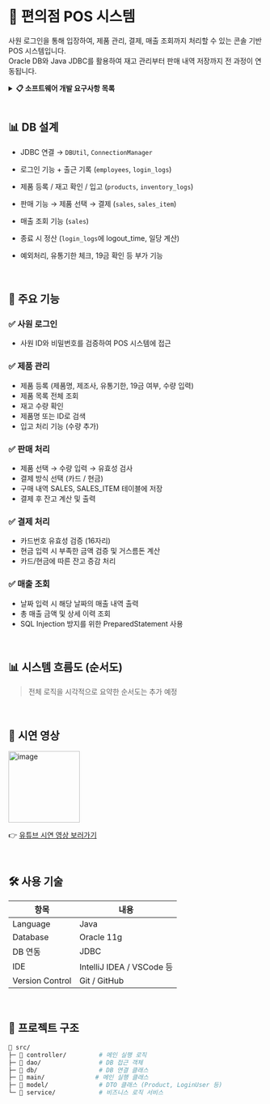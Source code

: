 # 🏪 편의점 POS 시스템

사원 로그인을 통해 입장하여, 제품 관리, 결제, 매출 조회까지 처리할 수 있는 콘솔 기반 POS 시스템입니다.  
Oracle DB와 Java JDBC를 활용하여 재고 관리부터 판매 내역 저장까지 전 과정이 연동됩니다.

<details>
<summary><strong>📋 소프트웨어 개발 요구사항 목록 </strong></summary>

<br>

- 개발언어 : Java (Oracle DB 기반)
1. 시작 시 로그인 창
2. 로그인 창 : 개인아이디, 패스워드를 입력
3. 로그인 후 화면에 개인정보를 표시 (사원 : KarL 안녕하세요.)
4. 사원이 맞는지 확인 : 확인을 하면 시간 체크
5. 로그인 후 : 사원정보가 자동저장(로그인 날짜, 시간, 이름)
6. 시급은 (분당으로 계산) : 11,000 원
7. 현재 잔고는 1,234,000 원으로 유지
8. 화면에 제품 입력 메뉴를 만듦.
9. 제품을 입력  
   - 편의점 재고를 확인
10. 제품 메뉴 구성
11. (1) 제품명입력, (2) 제조회사입력, (3) 유통기한입력, (4) 19금물품유무, (5) 가격
12. 19금 물품은 계산 시 주민등록검사 확인 메뉴가 있어야 함  
    예: 담배가 입력 시 19금 물품 처리를 해야 하며, 19금 확인을 입력해야 계산이 됨
13. 최소 제품은 10개 입력
14. 제품 확인 메뉴 만듦.
15. 재고 확인 선택 시 콘솔창에 *를 통해서 개수를 보여줌  
    예:  
    빵 : ******* (x개)  
    우유 : ******* (x개)
16. 물품 입고 메뉴 만듦.
17. 랜덤하게 물품 도착하게 만듦.
18. 물품이 입고 되었을 때, 화면에 제품 메뉴 구성에서 입력창으로 입력
19. 입고 후 재고 상태도 값들이 변화
20. 계산 메뉴 구성
21. 고객이 제품을 구매하는 것처럼 만들어서 가격이 나오도록 하고 물건을 선택하게 하여 재고를 업데이트
22. 고객이 카드를 제출 시 카드 입력 후 가격을 빼서, 잔고를 업데이트
23. 고객이 현금 제출 시 현금 입력 후 거스름돈을 계산하게 해준 후 잔고를 업데이트
24. 19금 물품인 경우 확인 메뉴를 통해서 체크
25. 종료 후 근무시간(분)을 출력 후 오늘 일당을 계산
26. 유통기한이 지난 제품은 계산 시 유통기한이 지났음을 알림
27. 제품을 찾는 메뉴를 만들어서 제품을 찾을 수 있도록 함
28. 원하는 날짜를 매출 정보를 알 수 있도록 메뉴를 생성 (매출 TABLE 만들어야 한다)
29. 종료 후 화면에 인사말 표시 (사원 : KarL 빠이 10,000원 나의 시급)
30. 하루 일당 출력

</details>

<br/>

## 📊 DB 설계
- JDBC 연결 → `DBUtil`, `ConnectionManager`
- 로그인 기능 + 출근 기록 (`employees`, `login_logs`)
- 제품 등록 / 재고 확인 / 입고 (`products`, `inventory_logs`)
- 판매 기능 → 제품 선택 → 결제 (`sales`, `sales_item`)
- 매출 조회 기능 (`sales`)
- 종료 시 정산 (`login_logs`에 logout_time, 일당 계산)
- 예외처리, 유통기한 체크, 19금 확인 등 부가 기능

  <br/>

## 📌 주요 기능

### ✅ 사원 로그인
- 사원 ID와 비밀번호를 검증하여 POS 시스템에 접근

### ✅ 제품 관리
- 제품 등록 (제품명, 제조사, 유통기한, 19금 여부, 수량 입력)
- 제품 목록 전체 조회
- 재고 수량 확인
- 제품명 또는 ID로 검색
- 입고 처리 기능 (수량 추가)

### ✅ 판매 처리
- 제품 선택 → 수량 입력 → 유효성 검사
- 결제 방식 선택 (카드 / 현금)
- 구매 내역 SALES, SALES_ITEM 테이블에 저장
- 결제 후 잔고 계산 및 출력

### ✅ 결제 처리
- 카드번호 유효성 검증 (16자리)
- 현금 입력 시 부족한 금액 검증 및 거스름돈 계산
- 카드/현금에 따른 잔고 증감 처리

### ✅ 매출 조회
- 날짜 입력 시 해당 날짜의 매출 내역 출력
- 총 매출 금액 및 상세 이력 조회
- SQL Injection 방지를 위한 PreparedStatement 사용

<br/>

## 📊 시스템 흐름도 (순서도)

> 전체 로직을 시각적으로 요약한 순서도는 추가 예정

<br/>

## 🎥 시연 영상
<img width="141" height="141" alt="image" src="https://github.com/user-attachments/assets/5ca86d6c-57b5-4119-9c1c-8e1d57fb6ede" />

👉 [유튜브 시연 영상 보러가기](https://youtu.be/6yR4x5Z8FTA?si=SfxV2d8ZBIs-gXYl)  

<br/>

## 🛠 사용 기술

| 항목         | 내용                         |
|--------------|------------------------------|
| Language     | Java                         |
| Database     | Oracle 11g                   |
| DB 연동       | JDBC                         |
| IDE          | IntelliJ IDEA / VSCode 등    |
| Version Control | Git / GitHub              |

<br/>

## 📂 프로젝트 구조

```bash
📁 src/
├─ 📁 controller/         # 메인 실행 로직
├─ 📁 dao/                # DB 접근 객체
├─ 📁 db/                 # DB 연결 클래스
├─ 📁 main/              # 메인 실행 클래스
├─ 📁 model/              # DTO 클래스 (Product, LoginUser 등)
└─ 📁 service/            # 비즈니스 로직 서비스
